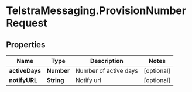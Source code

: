 # TelstraMessaging.ProvisionNumberRequest

## Properties
Name | Type | Description | Notes
------------ | ------------- | ------------- | -------------
**activeDays** | **Number** | Number of active days | [optional] 
**notifyURL** | **String** | Notify url | [optional] 


